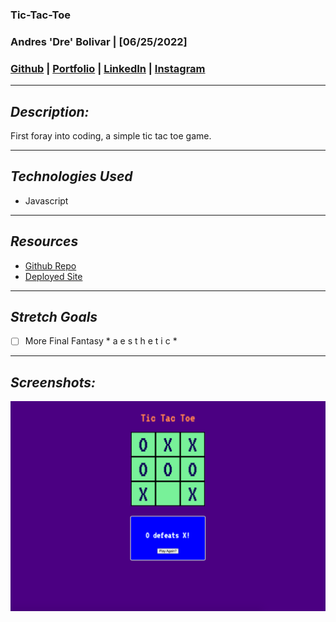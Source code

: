 
### **Tic-Tac-Toe**
### Andres 'Dre' Bolivar | [06/25/2022]
### [Github](http://www.github.com/drebolivar) | [Portfolio](http://drebolivar.github.io/portfolio) | [LinkedIn](http://www.linkedin.com/in/drebolivar) | [Instagram](http://www.instagram.com/dredose) 

---
## **_Description:_**

First foray into coding, a simple tic tac toe game.

---
## **_Technologies Used_**
- Javascript
  
---
## **_Resources_**
- [Github Repo](https://github.com/drebolivar/tictactoe)
- [Deployed Site](https://dretictactoe.surge.sh/)

---
## **_Stretch Goals_**
- [ ] More Final Fantasy * a e s t h e t i c *

---
## **_Screenshots:_**
![Screenshot](assets/TTT2.png)
